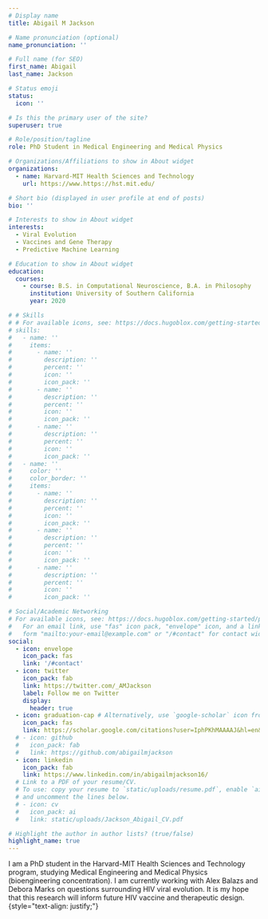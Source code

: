 ```yaml
---
# Display name
title: Abigail M Jackson

# Name pronunciation (optional)
name_pronunciation: ''

# Full name (for SEO)
first_name: Abigail
last_name: Jackson

# Status emoji
status:
  icon: ''

# Is this the primary user of the site?
superuser: true

# Role/position/tagline
role: PhD Student in Medical Engineering and Medical Physics

# Organizations/Affiliations to show in About widget
organizations:
  - name: Harvard-MIT Health Sciences and Technology
    url: https://www.https://hst.mit.edu/

# Short bio (displayed in user profile at end of posts)
bio: '' 

# Interests to show in About widget
interests:
  - Viral Evolution
  - Vaccines and Gene Therapy
  - Predictive Machine Learning

# Education to show in About widget
education:
  courses:
    - course: B.S. in Computational Neuroscience, B.A. in Philosophy
      institution: University of Southern California
      year: 2020

# # Skills
# # For available icons, see: https://docs.hugoblox.com/getting-started/page-builder/#icons
# skills:
#   - name: ''
#     items:
#       - name: ''
#         description: ''
#         percent: ''
#         icon: ''
#         icon_pack: ''
#       - name: ''
#         description: ''
#         percent: ''
#         icon: ''
#         icon_pack: ''
#       - name: ''
#         description: ''
#         percent: ''
#         icon: ''
#         icon_pack: ''
#   - name: ''
#     color: ''
#     color_border: ''
#     items:
#       - name: ''
#         description: ''
#         percent: ''
#         icon: ''
#         icon_pack: ''
#       - name: ''
#         description: ''
#         percent: ''
#         icon: ''
#         icon_pack: ''
#       - name: ''
#         description: ''
#         percent: ''
#         icon: ''
#         icon_pack: ''

# Social/Academic Networking
# For available icons, see: https://docs.hugoblox.com/getting-started/page-builder/#icons
#   For an email link, use "fas" icon pack, "envelope" icon, and a link in the
#   form "mailto:your-email@example.com" or "/#contact" for contact widget.
social:
  - icon: envelope
    icon_pack: fas
    link: '/#contact'
  - icon: twitter
    icon_pack: fab
    link: https://twitter.com/_AMJackson
    label: Follow me on Twitter
    display:
      header: true
  - icon: graduation-cap # Alternatively, use `google-scholar` icon from `ai` icon pack
    icon_pack: fas
    link: https://scholar.google.com/citations?user=IphPKhMAAAAJ&hl=en&oi=ao
  # - icon: github
  #   icon_pack: fab
  #   link: https://github.com/abigailmjackson
  - icon: linkedin
    icon_pack: fab
    link: https://www.linkedin.com/in/abigailmjackson16/
  # Link to a PDF of your resume/CV.
  # To use: copy your resume to `static/uploads/resume.pdf`, enable `ai` icons in `params.yaml`,
  # and uncomment the lines below.
  # - icon: cv
  #   icon_pack: ai
  #   link: static/uploads/Jackson_Abigail_CV.pdf

# Highlight the author in author lists? (true/false)
highlight_name: true
---
```


I am a PhD student in the Harvard-MIT Health Sciences and Technology program, studying Medical Engineering and Medical Physics (bioengineering concentration). I am currently working with Alex Balazs and Debora Marks on questions surrounding HIV viral evolution. It is my hope that this research will inform future HIV vaccine and therapeutic design.
{style="text-align: justify;"}
